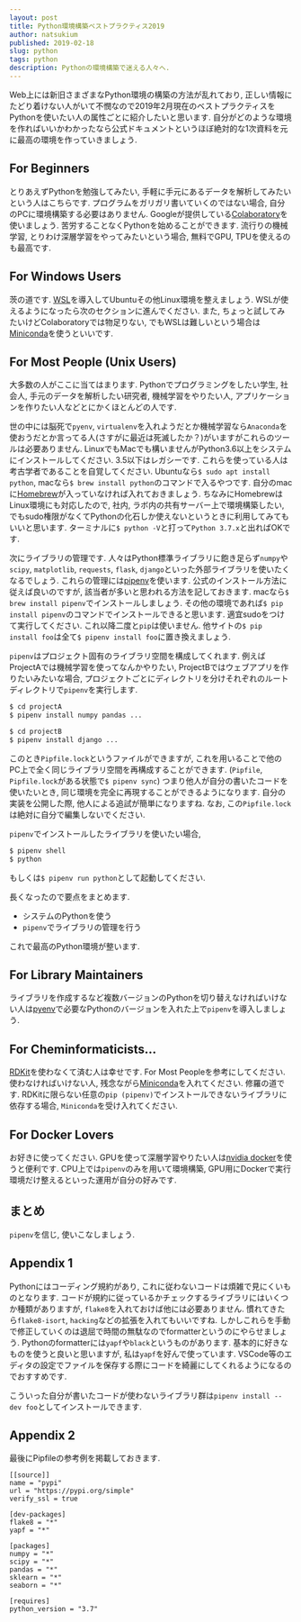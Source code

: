 ```yaml
---
layout: post
title: Python環境構築ベストプラクティス2019
author: natsukium
published: 2019-02-18
slug: python
tags: python
description: Pythonの環境構築で迷える人々へ.
---
```


Web上には新旧さまざまなPython環境の構築の方法が乱れており, 正しい情報にたどり着けない人がいて不憫なので2019年2月現在のベストプラクティスをPythonを使いたい人の属性ごとに紹介したいと思います.
自分がどのような環境を作ればいいかわかったなら公式ドキュメントというほぼ絶対的な1次資料を元に最高の環境を作っていきましょう.

## For Beginners
とりあえずPythonを勉強してみたい, 手軽に手元にあるデータを解析してみたいという人はこちらです.
プログラムをガリガリ書いていくのではない場合, 自分のPCに環境構築する必要はありません.
Googleが提供している[Colaboratory](https://colab.research.google.com/)を使いましょう.
苦労することなくPythonを始めることができます.
流行りの機械学習, とりわけ深層学習をやってみたいという場合, 無料でGPU, TPUを使えるのも最高です.

## For Windows Users
茨の道です. [WSL](https://docs.microsoft.com/en-us/windows/wsl/install-win10)を導入してUbuntuその他Linux環境を整えましょう.
WSLが使えるようになったら次のセクションに進んでください.
また, ちょっと試してみたいけどColaboratoryでは物足りない, でもWSLは難しいという場合は[Miniconda](https://conda.io/en/latest/miniconda.html)を使うといいです.

## For Most People (Unix Users)
大多数の人がここに当てはまります. Pythonでプログラミングをしたい学生, 社会人, 手元のデータを解析したい研究者, 機械学習をやりたい人, アプリケーションを作りたい人などとにかくほとんどの人です.

世の中には脳死で`pyenv`, `virtualenv`を入れようだとか機械学習なら`Anaconda`を使おうだとか言ってる人(さすがに最近は死滅したか？)がいますがこれらのツールは必要ありません.
LinuxでもMacでも構いませんがPython3.6以上をシステムにインストールしてください. 3.5以下はレガシーです. これらを使っている人は考古学者であることを自覚してください.
Ubuntuなら`$ sudo apt install python`, macなら`$ brew install python`のコマンドで入るやつです.
自分のmacに[Homebrew](https://brew.sh/index_ja)が入っていなければ入れておきましょう.
ちなみにHomebrewはLinux環境にも対応したので, 社内, ラボ内の共有サーバー上で環境構築したい, でもsudo権限がなくてPythonの化石しか使えないというときに利用してみてもいいと思います.
ターミナルに`$ python -V`と打って`Python 3.7.x`と出ればOKです.

次にライブラリの管理です.
人々はPython標準ライブラリに飽き足らず`numpy`や`scipy`, `matplotlib`, `requests`, `flask`, `django`といった外部ライブラリを使いたくなるでしょう.
これらの管理には[pipenv](https://pipenv-ja.readthedocs.io/ja/translate-ja/)を使います.
公式のインストール方法に従えば良いのですが, 該当者が多いと思われる方法を記しておきます.
macなら`$ brew install pipenv`でインストールしましょう.
その他の環境であれば`$ pip install pipenv`のコマンドでインストールできると思います. 適宜sudoをつけて実行してください.
これ以降二度と`pip`は使いません.
他サイトの`$ pip install foo`は全て`$ pipenv install foo`に置き換えましょう.

`pipenv`はプロジェクト固有のライブラリ空間を構成してくれます.
例えばProjectAでは機械学習を使ってなんかやりたい, ProjectBではウェブアプリを作りたいみたいな場合, プロジェクトごとにディレクトリを分けそれぞれのルートディレクトリで`pipenv`を実行します.
```bash
$ cd projectA
$ pipenv install numpy pandas ...
```

```bash
$ cd projectB
$ pipenv install django ...
```
このとき`Pipfile.lock`というファイルができますが, これを用いることで他のPC上で全く同じライブラリ空間を再構成することができます. (`Pipfile`, `Pipfile.lock`がある状態で`$ pipenv sync`)
つまり他人が自分の書いたコードを使いたいとき, 同じ環境を完全に再現することができるようになります.
自分の実装を公開した際, 他人による追試が簡単になりますね.
なお, この`Pipfile.lock`は絶対に自分で編集しないでください.

`pipenv`でインストールしたライブラリを使いたい場合,
```bash
$ pipenv shell
$ python
```
もしくは`$ pipenv run python`として起動してください.

長くなったので要点をまとめます.
- システムのPythonを使う
- `pipenv`でライブラリの管理を行う

これで最高のPython環境が整います.

## For Library Maintainers
ライブラリを作成するなど複数バージョンのPythonを切り替えなければいけない人は[pyenv](https://github.com/pyenv/pyenv)で必要なPythonのバージョンを入れた上で`pipenv`を導入しましょう.

## For Cheminformaticists...
[RDKit](https://www.rdkit.org/)を使わなくて済む人は幸せです. For Most Peopleを参考にしてください.
使わなければいけない人, 残念ながら[Miniconda](https://conda.io/en/latest/miniconda.html)を入れてください. 修羅の道です.
RDKitに限らない任意の`pip (pipenv)`でインストールできないライブラリに依存する場合, `Miniconda`を受け入れてください.

## For Docker Lovers
お好きに使ってください.
GPUを使って深層学習やりたい人は[nvidia docker](https://github.com/NVIDIA/nvidia-docker)を使うと便利です.
CPU上では`pipenv`のみを用いて環境構築, GPU用にDockerで実行環境だけ整えるといった運用が自分の好みです.

## まとめ
`pipenv`を信じ, 使いこなしましょう.

## Appendix 1
Pythonにはコーディング規約があり, これに従わないコードは煩雑で見にくいものとなります.
コードが規約に従っているかチェックするライブラリにはいくつか種類がありますが, `flake8`を入れておけば他には必要ありません.
慣れてきたら`flake8-isort`, `hacking`などの拡張を入れてもいいですね.
しかしこれらを手動で修正していくのは退屈で時間の無駄なのでformatterというのにやらせましょう.
Pythonのformatterには`yapf`や`black`というものがあります.
基本的に好きなものを使うと良いと思いますが, 私は`yapf`を好んで使っています.
VSCode等のエディタの設定でファイルを保存する際にコードを綺麗にしてくれるようになるのでおすすめです.

こういった自分が書いたコードが使わないライブラリ群は`pipenv install --dev foo`としてインストールできます.

## Appendix 2
最後にPipfileの参考例を掲載しておきます.

```Pipfile
[[source]]
name = "pypi"
url = "https://pypi.org/simple"
verify_ssl = true

[dev-packages]
flake8 = "*"
yapf = "*"

[packages]
numpy = "*"
scipy = "*"
pandas = "*"
sklearn = "*"
seaborn = "*"

[requires]
python_version = "3.7"
```
